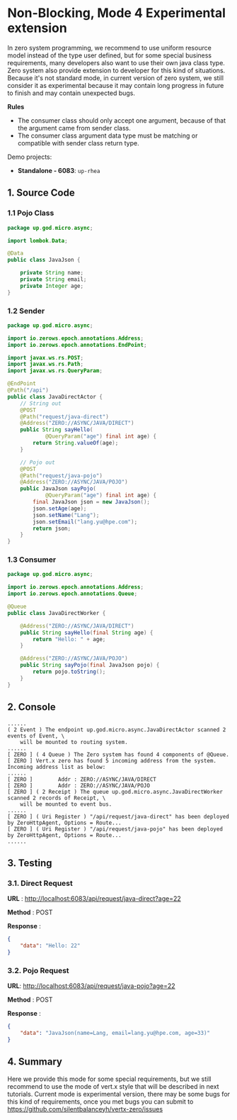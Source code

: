 # Non-Blocking, Mode 4 Experimental extension

In zero system programming, we recommend to use uniform resource model instead of the type user defined, but for some
special business requirements, many developers also want to use their own java class type. Zero system also provide
extension to developer for this kind of situations. Because it's not standard mode, in current version of zero system,
we still consider it as experimental because it may contain long progress in future to finish and may contain unexpected
bugs.

**Rules**

* The consumer class should only accept one argument, because of that the argument came from sender class.
* The consumer class argument data type must be matching or compatible with sender class return type.

Demo projects:

* **Standalone - 6083**: `up-rhea`

## 1. Source Code

### 1.1 Pojo Class

```java
package up.god.micro.async;

import lombok.Data;

@Data
public class JavaJson {

    private String name;
    private String email;
    private Integer age;
}
```

### 1.2 Sender

```java
package up.god.micro.async;

import io.zerows.epoch.annotations.Address;
import io.zerows.epoch.annotations.EndPoint;

import javax.ws.rs.POST;
import javax.ws.rs.Path;
import javax.ws.rs.QueryParam;

@EndPoint
@Path("/api")
public class JavaDirectActor {
    // String out
    @POST
    @Path("request/java-direct")
    @Address("ZERO://ASYNC/JAVA/DIRECT")
    public String sayHello(
            @QueryParam("age") final int age) {
        return String.valueOf(age);
    }

    // Pojo out
    @POST
    @Path("request/java-pojo")
    @Address("ZERO://ASYNC/JAVA/POJO")
    public JavaJson sayPojo(
            @QueryParam("age") final int age) {
        final JavaJson json = new JavaJson();
        json.setAge(age);
        json.setName("Lang");
        json.setEmail("lang.yu@hpe.com");
        return json;
    }
}
```

### 1.3 Consumer

```java
package up.god.micro.async;

import io.zerows.epoch.annotations.Address;
import io.zerows.epoch.annotations.Queue;

@Queue
public class JavaDirectWorker {

    @Address("ZERO://ASYNC/JAVA/DIRECT")
    public String sayHello(final String age) {
        return "Hello: " + age;
    }

    @Address("ZERO://ASYNC/JAVA/POJO")
    public String sayPojo(final JavaJson pojo) {
        return pojo.toString();
    }
}
```

## 2. Console

```shell
......
( 2 Event ) The endpoint up.god.micro.async.JavaDirectActor scanned 2 events of Event, \
    will be mounted to routing system.
......
[ ZERO ] ( 4 Queue ) The Zero system has found 4 components of @Queue.
[ ZERO ] Vert.x zero has found 5 incoming address from the system. Incoming address list as below:
......
[ ZERO ]        Addr : ZERO://ASYNC/JAVA/DIRECT
[ ZERO ]        Addr : ZERO://ASYNC/JAVA/POJO
[ ZERO ] ( 2 Receipt ) The queue up.god.micro.async.JavaDirectWorker scanned 2 records of Receipt, \
    will be mounted to event bus.
......
[ ZERO ] ( Uri Register ) "/api/request/java-direct" has been deployed by ZeroHttpAgent, Options = Route...
[ ZERO ] ( Uri Register ) "/api/request/java-pojo" has been deployed by ZeroHttpAgent, Options = Route...
......
```

## 3. Testing

### 3.1. Direct Request

**URL** : [http://localhost:6083/api/request/java-direct?age=22](http://localhost:6083/api/request/java-direct?age=22)

**Method** : POST

**Response** :

```json
{
    "data": "Hello: 22"
}
```

### 3.2. Pojo Request

**URL**: [http://localhost:6083/api/request/java-pojo?age=22](http://localhost:6083/api/request/java-pojo?age=22)

**Method** : POST

**Response** :

```json
{
    "data": "JavaJson(name=Lang, email=lang.yu@hpe.com, age=33)"
}
```

## 4. Summary

Here we provide this mode for some special requirements, but we still recommend to use the mode of vert.x style that
will be described in next tutorials. Current mode is experimental version, there may be some bugs for this kind of
requirements, once you met bugs you can submit to https://github.com/silentbalanceyh/vertx-zero/issues 



